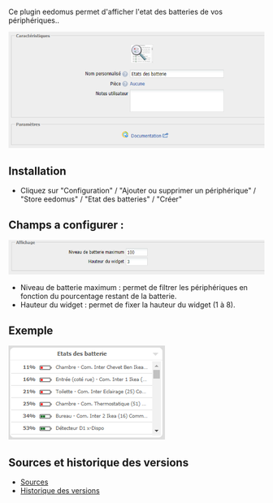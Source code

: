 Ce plugin eedomus permet d'afficher l'etat des batteries de vos périphériques..

![Plugin](https://raw.githubusercontent.com/2bprog/eedomus-widgetbattery-plugin/master/doc/wbattery-config1.png)

## Installation

* Cliquez sur "Configuration" / "Ajouter ou supprimer un périphérique" / "Store eedomus" / "Etat des batteries" / "Créer"

## Champs a configurer : 

![Configuration](https://raw.githubusercontent.com/2bprog/eedomus-widgetbattery-plugin/master/doc/wbattery-config2.png)

* Niveau de batterie maximum : permet de filtrer les périphériques en fonction du pourcentage restant de la batterie.
* Hauteur du widget : permet de fixer la hauteur du widget (1 à 8).

## Exemple 

![Configuration](https://raw.githubusercontent.com/2bprog/eedomus-widgetbattery-plugin/master/doc/wbattery.png)

## Sources et historique des versions

* [Sources](https://github.com/2bprog/eedomus-widgetbattery-plugin)
* [Historique des versions](https://github.com/2bprog/eedomus-widgetbattery-plugin/blob/master/CHANGELOG.md)


